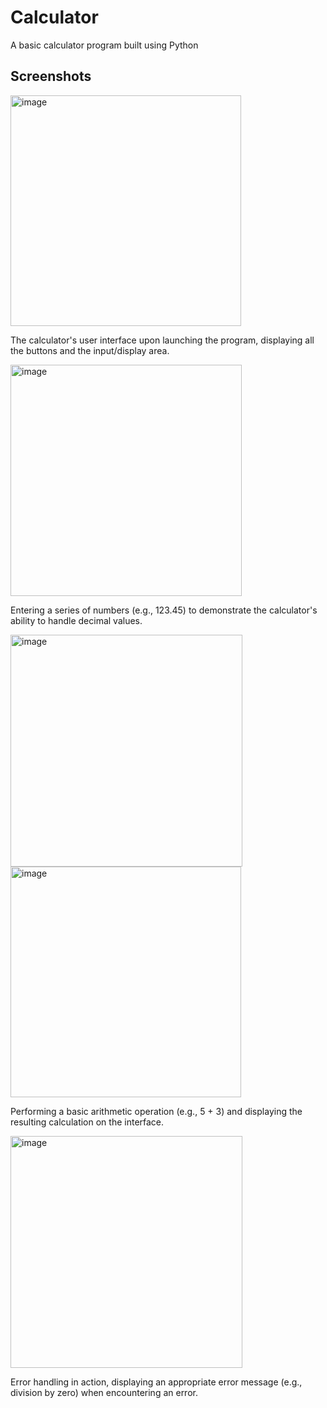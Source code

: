 # Calculator

A basic calculator program built using Python

## Screenshots

<img width="369" alt="image" src="https://github.com/BubblyBoy1/calculator/assets/118476244/de459f17-19d6-4d8d-a2cd-d8b8d7d3b4c3">

The calculator's user interface upon launching the program, displaying all the buttons and the input/display area.

<img width="370" alt="image" src="https://github.com/BubblyBoy1/calculator/assets/118476244/b6873d31-322e-46d4-8b7f-841863f6607d">

Entering a series of numbers (e.g., 123.45) to demonstrate the calculator's ability to handle decimal values.

<img width="371" alt="image" src="https://github.com/BubblyBoy1/calculator/assets/118476244/2929c09f-c383-45b8-b460-807d937796e8">

<img width="369" alt="image" src="https://github.com/BubblyBoy1/calculator/assets/118476244/e0c68565-60a9-4824-8e35-3cf918a81fff">

Performing a basic arithmetic operation (e.g., 5 + 3) and displaying the resulting calculation on the interface.

<img width="371" alt="image" src="https://github.com/BubblyBoy1/calculator/assets/118476244/b912250b-a9c7-4ff0-9ef0-e6e0776fad56">

Error handling in action, displaying an appropriate error message (e.g., division by zero) when encountering an error.
